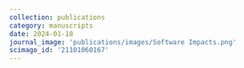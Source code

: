 ```yaml
---
collection: publications
category: manuscripts
date: 2024-01-18
journal_image: 'publications/images/Software Impacts.png'
scimago_id: '21101060167'
---
```


